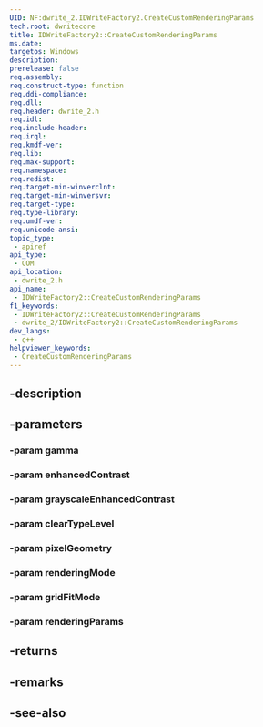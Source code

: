 ```yaml
---
UID: NF:dwrite_2.IDWriteFactory2.CreateCustomRenderingParams
tech.root: dwritecore
title: IDWriteFactory2::CreateCustomRenderingParams
ms.date: 
targetos: Windows
description: 
prerelease: false
req.assembly: 
req.construct-type: function
req.ddi-compliance: 
req.dll: 
req.header: dwrite_2.h
req.idl: 
req.include-header: 
req.irql: 
req.kmdf-ver: 
req.lib: 
req.max-support: 
req.namespace: 
req.redist: 
req.target-min-winverclnt: 
req.target-min-winversvr: 
req.target-type: 
req.type-library: 
req.umdf-ver: 
req.unicode-ansi: 
topic_type:
 - apiref
api_type:
 - COM
api_location:
 - dwrite_2.h
api_name:
 - IDWriteFactory2::CreateCustomRenderingParams
f1_keywords:
 - IDWriteFactory2::CreateCustomRenderingParams
 - dwrite_2/IDWriteFactory2::CreateCustomRenderingParams
dev_langs:
 - c++
helpviewer_keywords:
 - CreateCustomRenderingParams
---
```


## -description

## -parameters

### -param gamma

### -param enhancedContrast

### -param grayscaleEnhancedContrast

### -param clearTypeLevel

### -param pixelGeometry

### -param renderingMode

### -param gridFitMode

### -param renderingParams

## -returns

## -remarks

## -see-also

